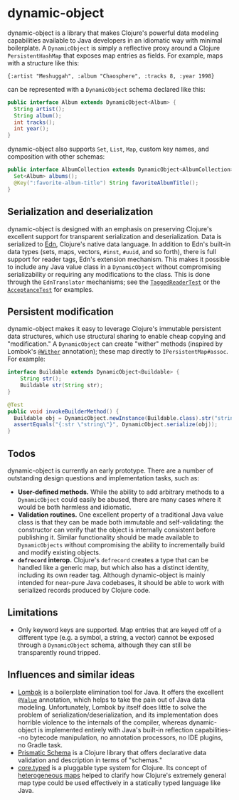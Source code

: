 # dynamic-object

dynamic-object is a library that makes Clojure's powerful data modeling capabilities available to Java developers in an idiomatic way with minimal boilerplate. A `DynamicObject` is simply a reflective proxy around a Clojure `PersistentHashMap` that exposes map entries as fields. For example, maps with a structure like this:

```
{:artist "Meshuggah", :album "Chaosphere", :tracks 8, :year 1998}
```

can be represented with a `DynamicObject` schema declared like this:

```java
public interface Album extends DynamicObject<Album> {
  String artist();
  String album();
  int tracks();
  int year();
}
```

dynamic-object also supports `Set`, `List`, `Map`, custom key names, and composition with other schemas:

```java
public interface AlbumCollection extends DynamicObject<AlbumCollection> {
  Set<Album> albums();
  @Key(":favorite-album-title") String favoriteAlbumTitle();
}
```

## Serialization and deserialization

dynamic-object is designed with an emphasis on preserving Clojure's excellent support for transparent serialization and deserialization. Data is serialized to [Edn](https://github.com/edn-format/edn), Clojure's native data language. In addition to Edn's built-in data types (sets, maps, vectors, `#inst`, `#uuid`, and so forth), there is full support for reader tags, Edn's extension mechanism. This makes it possible to include any Java value class in a `DynamicObject` without compromising serializability or requiring any modifications to the class. This is done through the `EdnTranslator` mechanisms; see the [`TaggedReaderTest`](https://github.com/rschmitt/dynamic-object/blob/master/src/test/java/com/github/rschmitt/dynamicobject/TaggedReaderTest.java) or the [`AcceptanceTest`](https://github.com/rschmitt/dynamic-object/blob/master/src/test/java/com/github/rschmitt/dynamicobject/AcceptanceTest.java) for examples.

## Persistent modification

dynamic-object makes it easy to leverage Clojure's immutable persistent data structures, which use structural sharing to enable cheap copying and "modification." A `DynamicObject` can create "wither" methods (inspired by Lombok's [`@Wither`](http://projectlombok.org/features/experimental/Wither.html) annotation); these map directly to `IPersistentMap#assoc`. For example:

```java
interface Buildable extends DynamicObject<Buildable> {
    String str();
    Buildable str(String str);
}

@Test
public void invokeBuilderMethod() {
  Buildable obj = DynamicObject.newInstance(Buildable.class).str("string");
  assertEquals("{:str \"string\"}", DynamicObject.serialize(obj));
}

```

## Todos

dynamic-object is currently an early prototype. There are a number of outstanding design questions and implementation tasks, such as:

* **User-defined methods.** While the ability to add arbitrary methods to a `DynamicObject` could easily be abused, there are many cases where it would be both harmless and idiomatic.
* **Validation routines.** One excellent property of a traditional Java value class is that they can be made both immutable and self-validating: the constructor can verify that the object is internally consistent before publishing it. Similar functionality should be made available to `DynamicObjects` without compromising the ability to incrementally build and modify existing objects.
* **`defrecord` interop.** Clojure's `defrecord` creates a type that can be handled like a generic map, but which also has a distinct identity, including its own reader tag. Although dynamic-object is mainly intended for near-pure Java codebases, it should be able to work with serialized records produced by Clojure code.

## Limitations

* Only keyword keys are supported. Map entries that are keyed off of a different type (e.g. a symbol, a string, a vector) cannot be exposed through a `DynamicObject` schema, although they can still be transparently round tripped.

## Influences and similar ideas

* [Lombok](http://www.projectlombok.org/) is a boilerplate elimination tool for Java. It offers the excellent [`@Value`](http://projectlombok.org/features/Value.html) annotation, which helps to take the pain out of Java data modeling. Unfortunately, Lombok by itself does little to solve the problem of serialization/deserialization, and its implementation does horrible violence to the internals of the compiler, whereas dynamic-object is implemented entirely with Java's built-in reflection capabilities--no bytecode manipulation, no annotation processors, no IDE plugins, no Gradle task.
* [Prismatic Schema](https://github.com/Prismatic/schema) is a Clojure library that offers declarative data validation and description in terms of "schemas."
* [core.typed](https://github.com/clojure/core.typed) is a pluggable type system for Clojure. Its concept of [heterogeneous maps](https://github.com/clojure/core.typed/wiki/Types#heterogeneous-maps) helped to clarify how Clojure's extremely general map type could be used effectively in a statically typed language like Java.

